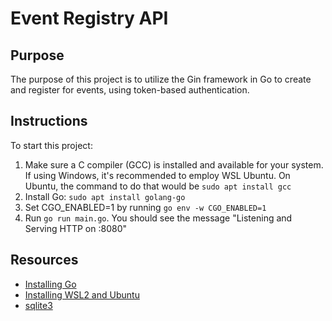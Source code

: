 # Event Registry API

## Purpose
The purpose of this project is to utilize the Gin framework in Go to create and register for events, using token-based authentication.

## Instructions
To start this project:
1. Make sure a C compiler (GCC) is installed and available for your system. If using Windows, it's recommended to employ WSL Ubuntu. On Ubuntu, the command to do that would be `sudo apt install gcc`
2. Install Go: `sudo apt install golang-go`
2. Set CGO_ENABLED=1 by running `go env -w CGO_ENABLED=1`
4. Run `go run main.go`. You should see the message "Listening and Serving HTTP on :8080"

## Resources
* [Installing Go](https://go.dev/doc/install)
* [Installing WSL2 and Ubuntu](https://documentation.ubuntu.com/wsl/en/stable/howto/install-ubuntu-wsl2/)
* [sqlite3](https://pkg.go.dev/github.com/mattn/go-sqlite3)